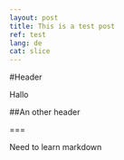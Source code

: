 ```yaml
---
layout: post
title: This is a test post
ref: test
lang: de
cat: slice
---
```


#Header

Hallo

##An other header

===

Need to learn markdown
